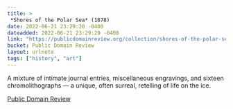 ```yaml
---
title: > 
 *Shores of the Polar Sea* (1878)
date: 2022-06-21 23:29:20 -0400
dateadded: 2022-06-21 23:29:20 -0400
link: "https://publicdomainreview.org/collection/shores-of-the-polar-sea"
bucket: Public Domain Review
layout: urlnote
tags: ["history", "art"]
--- 
```

A mixture of intimate journal entries, miscellaneous engravings, and sixteen chromolithographs — a unique, often surreal, retelling of life on the ice.
 <!-- end excerpt --> 
<div class='bucket'><a class='internal-link' href='/buckets/public-domain-review'>Public Domain Review</a></div> 
